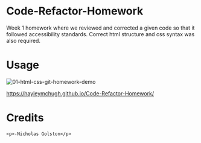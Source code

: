# Code-Refactor-Homework

Week 1 homework where we reviewed and corrected a given code so that it followed accessibility standards. Correct html structure and css syntax was also required. 

# Usage
![01-html-css-git-homework-demo](https://user-images.githubusercontent.com/89363296/133878675-d6cabe75-50f3-473e-a18c-32d92809e9dc.png)

https://hayleymchugh.github.io/Code-Refactor-Homework/

# Credits
    <p>-Nicholas Golston</p>

